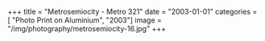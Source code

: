 +++
title = "Metrosemiocity - Metro 321"
date = "2003-01-01"
categories = [ "Photo Print on Aluminium", "2003"]
image = "/img/photography/metrosemiocity-16.jpg"
+++

